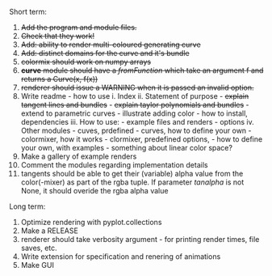 Short term:

1. ~~Add the program and module files.~~
2. ~~Check that they work!~~
6. ~~Add: ability to render multi-coloured generating curve~~
7. ~~Add: distinct domains for the curve and it's bundle~~
8. ~~colormix should work on numpy arrays~~
12. ~~__curve__ module should have a _fromFunction_ which take an argument f and returns a Curve(x, f(x))~~
10. ~~renderer should issue a WARNING when it is passed an invalid option.~~
4. Write readme - how to use 
    i. Index
    ii. Statement of purpose
        - ~~explain tangent lines and bundles~~
        - ~~explain taylor polynomials and bundles~~
        - extend to parametric curves
        - illustrate adding color
        - how to install, dependencies
    iii. How to use:
        - example files and renders
        - options
    iv. Other modules
        - cuves, prdefined
        - curves, how to define your own
        - colormixer, how it works
        - clormixer, predefined options,
        - how to define your own, with examples
        - something about linear color space?
3. Make a gallery of example renders
5. Comment the modules regarding implementation details
9. tangents should be able to get their (variable) alpha value from the color(-mixer) as part of the rgba tuple. If parameter _tanalpha_ is not None, it should overide the rgba alpha value

Long term:

1. Optimize rendering with pyplot.collections
2. Make a RELEASE
11. renderer should take verbosity argument - for printing render times, file saves, etc.
3. Write extension for specification and renering of animations
4. Make GUI
